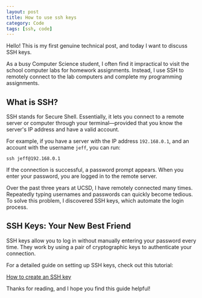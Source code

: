 ```yaml
---
layout: post
title: How to use ssh keys
category: Code
tags: [ssh, code]
---
```



<div class="message">
  Hello! This is my first genuine technical post, and today I want to discuss SSH keys.
</div>

As a busy Computer Science student, I often find it impractical to visit the school computer labs for homework assignments. Instead, I use SSH to remotely connect to the lab computers and complete my programming assignments.

## What is SSH?
SSH stands for Secure Shell. Essentially, it lets you connect to a remote server or computer through your terminal—provided that you know the server's IP address and have a valid account.

For example, if you have a server with the IP address `192.168.0.1`, and an account with the username `jeff`, you can run:

```
ssh jeff@192.168.0.1
```

If the connection is successful, a password prompt appears. When you enter your password, you are logged in to the remote server.

Over the past three years at UCSD, I have remotely connected many times. Repeatedly typing usernames and passwords can quickly become tedious. To solve this problem, I discovered SSH keys, which automate the login process.

## SSH Keys: Your New Best Friend

SSH keys allow you to log in without manually entering your password every time. They work by using a pair of cryptographic keys to authenticate your connection.

For a detailed guide on setting up SSH keys, check out this tutorial:

[How to create an SSH key](https://www.digitalocean.com/community/tutorials/how-to-set-up-ssh-keys--2)

Thanks for reading, and I hope you find this guide helpful!
